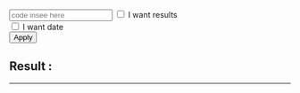 <html>
<head>
<meta charset="utf-8"/>
<script>
function createCORSRequest(method, url) {
  var xhr = new XMLHttpRequest();
  xhr.open(method, url, true);
  return xhr;
}
function TestInput(callback) {
	xhr = createCORSRequest("POST", "https://terralego-scraper.herokuapp.com/graphql");
	xhr.responseType = 'json';
	xhr.setRequestHeader("Content-Type", "application/json");
	xhr.setRequestHeader("Accept", "application/json");
	xhr.onload = function () {
	  console.log('data returned:', xhr.response);
	  if (xhr.readyState === 4) {
	    if (xhr.status === 200) {
	      callback(xhr, showData);
	    } else {
	      console.error(xhr.statusText);
	    }
	  }
	}
	var insee = document.getElementById("myInput").value;
	var query = '{result(insee:"' + insee + '"){params' 
	if (document.getElementById("checkResults").checked == true){
		query += ' results';
	};
	if (document.getElementById("checkValueDate").checked == true){
		query += ' valueDate';
	};
	query += '}}';
	xhr.send(JSON.stringify({
	  query: query
	}));
}

function myCallback(xhr, callback){
	var resJson = xhr.response;
	var res = '<pre>' + JSON.stringify(resJson, null, 4) + '</' + 'pre>';
	document.getElementById("result").innerHTML = res;
	callback(resJson);
}

function showData(json){
	//console.log('data3 : '+ JSON.stringify(json.data.result[0].params));
	/*
	var results = json.data.result
	var str = ""
	for (i = 0; i < results.length; i++){
		str += "\nDate : " + JSON.stringify(results[i].valueDate, null, 4);
		str += '\nParams : ' + '<pre>' + JSON.stringify(results[i].params, null, 4) + '</' + 'pre>';
		//str += "\nResults : " + JSON.stringify(results[i].results);
	}
	document.getElementById("resultNice").innerHTML = str;
	*/
}
</script>
</head>

<body>
<input id="myInput" type="text" placeholder="code insee here">
<input type="checkbox" id="checkResults"> I want results<br>
<input type="checkbox" id="checkValueDate"> I want date<br>
<button onclick="TestInput(myCallback)" >Apply</button>
<br/>
<h2>Result :</h2>
<p id="result"></p>
<hr/>
</body>
</html>

